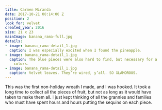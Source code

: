 ```yaml
---
title: Carmen Miranda
date: 2017-10-21 00:14:00 Z
position: 2
look_for: velvet
created_year: 2016
size: 21 x 23
mainImage: banana_rama-full.jpg
details:
- image: banana_rama-detail_1.jpg
  caption: I was especially excited when I found the pineapple.
- image: banana_rama-detail_1.jpg
  caption: The blue pieces were also hard to find, but necessary for a good mix of
    colors.
- image: banana_rama-detail_1.jpg
  caption: Velvet leaves. They’re wired, y’all. SO GLAMOROUS.
---
```


This was the first non-holiday wreath I made, and I was hooked. It took a long time to collect all the pieces of fruit, but not as long as it would have taken to make them all. I just kept thinking of all the grannies and families who must have spent hours and hours putting the sequins on each piece.
